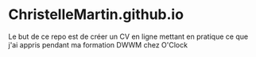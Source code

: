 # ChristelleMartin.github.io

Le but de ce repo est de créer un CV en ligne mettant en pratique ce que j'ai appris pendant ma formation DWWM chez O'Clock
